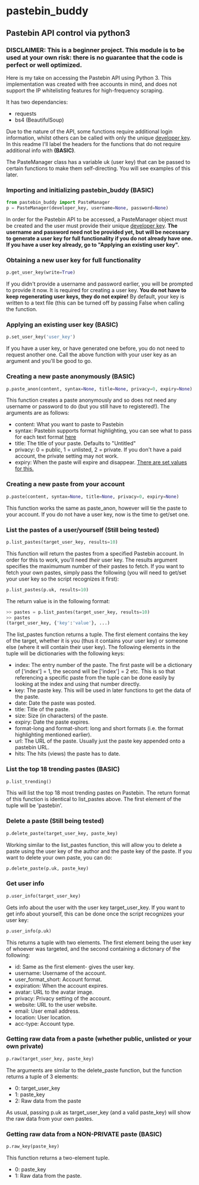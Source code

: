# pastebin_buddy
## Pastebin API control via python3
### DISCLAIMER: This is a beginner project. This module is to be used at your own risk: there is no guarantee that the code is perfect or well optimized.

Here is my take on accessing the Pastebin API using Python 3. This implementation was created with free accounts in mind, and does not support the IP whitelisting features for high-frequency scraping.

It has two dependancies:
  * requests
  * bs4 (BeautifulSoup)

Due to the nature of the API, some functions require additional login information, whilst others can be called with only the unique [developer key](https://pastebin.com/api#1). In this readme I'll label the headers for the functions that do not require additional info with **(BASIC)**.

The PasteManager class has a variable uk (user key) that can be passed to certain functions to make them self-directing. You will see examples of this later.

### Importing and initializing pastebin_buddy (BASIC)
~~~ python
from pastebin_buddy import PasteManager
p = PasteManager(developer_key, username=None, password=None)
~~~

In order for the Pastebin API to be accessed, a PasteManager object must be created and the user must provide their unique [developer key](https://pastebin.com/api#1). **The username and password need not be provided yet, but will be necessary to generate a user key for full functionality if you do not already have one. If you have a user key already, go to "Applying an existing user key".**

### Obtaining a new user key for full functionality 
~~~ python
p.get_user_key(write=True)
~~~

If you didn't provide a username and password earlier, you will be prompted to provide it now. It is required for creating a user key. **You do not have to keep regenerating user keys, they do not expire!** By default, your key is written to a text file (this can be turned off by passing False when calling the function.

### Applying an existing user key (BASIC)
~~~ python
p.set_user_key('user_key')
~~~

If you have a user key, or have generated one before, you do not need to request another one. Call the above function with your user key as an argument and you'll be good to go.

### Creating a new paste anonymously (BASIC)
~~~ python
p.paste_anon(content, syntax=None, title=None, privacy=0, expiry=None)
~~~

This function creates a paste anonymously and so does not need any username or password to do (but you still have to registered!). The arguments are as follows:
  * content: What you want to paste to Pastebin
  * syntax: Pastebin supports format highlighting, you can see what to pass for each text format [here](https://pastebin.com/api#5)
  * title: The title of your paste. Defaults to "Untitled"
  * privacy: 0 = public, 1 = unlisted, 2 = private. If you don't have a paid account, the private setting may not work.
  * expiry: When the paste will expire and disappear. [There are set values for this.](https://pastebin.com/api#6)
 
### Creating a new paste from your account
~~~ python
p.paste(content, syntax=None, title=None, privacy=0, expiry=None)
~~~

This function works the same as paste_anon, however will tie the paste to your account. If you do not have a user key, now is the time to get/set one.

### List the pastes of a user/yourself (Still being tested)
~~~ python
p.list_pastes(target_user_key, results=10)
~~~

This function will return the pastes from a specified Pastebin account. In order for this to work, you'll need *their* user key. The results argument specifies the maximumum number of their pastes to fetch. If you want to fetch your own pastes, simply pass the following (you will need to get/set your user key so the script recognizes it first):

~~~ python
p.list_pastes(p.uk, results=10)
~~~

The return value is in the following format:

~~~ python
>> pastes = p.list_pastes(target_user_key, results=10)
>> pastes
(target_user_key, {'key':'value'}, ...)
~~~

The list_pastes function returns a tuple. The first element contains the key of the target, whether it is you (thus it contains your user key) or someone else (where it will contain their user key). The following elements in the tuple will be dictionaries with the following keys:
  * index: The entry number of the paste. The first paste will be a dictionary of ['index'] = 1, the second will be ['index'] = 2 etc. This is so that referencing a specific paste from the tuple can be done easily by looking at the index and using that number directly.
  * key: The paste key. This will be used in later functions to get the data of the paste.
  * date: Date the paste was posted.
  * title: Title of the paste.
  * size: Size (in characters) of the paste.
  * expiry: Date the paste expires.
  * format-long and format-short: long and short formats (i.e. the format highlighting mentioned earlier).
  * url: The URL of the paste. Usually just the paste key appended onto a pastebin URL.
  * hits: The hits (views) the paste has to date.
  
### List the top 18 trending pastes (BASIC)
~~~ python
p.list_trending()
~~~

This will list the top 18 most trending pastes on Pastebin. The return format of this function is identical to list_pastes above. The first element of the tuple will be 'pastebin'.

### Delete a paste (Still being tested)
~~~ python
p.delete_paste(target_user_key, paste_key)
~~~

Working similar to the list_pastes function, this will allow you to delete a paste using the user key of the author and the paste key of the paste. If you want to delete your own paste, you can do:

~~~ python
p.delete_paste(p.uk, paste_key)
~~~

### Get user info
~~~ python
p.user_info(target_user_key)
~~~

Gets info about the user with the user key target_user_key. If you want to get info about yourself, this can be done once the script recognizes your user key:

~~~ python
p.user_info(p.uk)
~~~

This returns a tuple with two elements. The first element being the user key of whoever was targeted, and the second containing a dictonary of the following:
  * id: Same as the first element- gives the user key.
  * username: Username of the account.
  * user_format_short: Account format.
  * expiration: When the account expires.
  * avatar: URL to the avatar image.
  * privacy: Privacy setting of the account.
  * website: URL to the user website.
  * email: User email address.
  * location: User location.
  * acc-type: Account type.
  
### Getting raw data from a paste (whether public, unlisted or your own private)
~~~ python
p.raw(target_user_key, paste_key)
~~~

The arguments are similar to the delete_paste function, but the function returns a tuple of 3 elements:
  * 0: target_user_key
  * 1: paste_key
  * 2: Raw data from the paste
  
As usual, passing p.uk as target_user_key (and a valid paste_key) will show the raw data from your own pastes.

### Getting raw data from a NON-PRIVATE paste (BASIC)
~~~ python
p.raw_key(paste_key)
~~~

This function returns a two-element tuple.
  * 0: paste_key
  * 1: Raw data from the paste.

